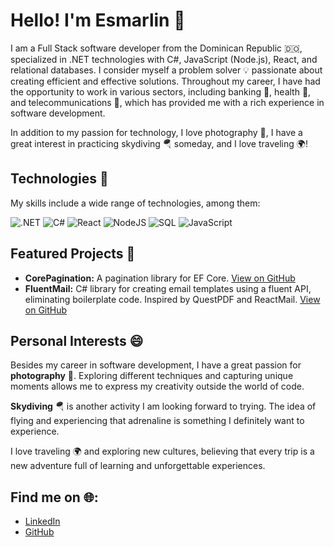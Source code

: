 
# Hello! I'm Esmarlin 👋

I am a Full Stack software developer from the Dominican Republic 🇩🇴, specialized in .NET technologies with C#, JavaScript (Node.js), React, and relational databases. I consider myself a problem solver 💡 passionate about creating efficient and effective solutions. Throughout my career, I have had the opportunity to work in various sectors, including banking 🏦, health 🏥, and telecommunications 📡, which has provided me with a rich experience in software development.

In addition to my passion for technology, I love photography 📸, I have a great interest in practicing skydiving 🪂 someday, and I love traveling 🌍!

## Technologies 🚀

My skills include a wide range of technologies, among them:

![.NET](https://img.shields.io/badge/-.NET-512BD4?style=for-the-badge&logo=dotnet)
![C#](https://img.shields.io/badge/-C%20Sharp-31007A?style=for-the-badge&logo=csharp)
![React](https://img.shields.io/badge/react-%2320232a.svg?style=for-the-badge&logo=react&logoColor=%2361DAFB)
![NodeJS](https://img.shields.io/badge/node.js-6DA55F?style=for-the-badge&logo=node.js&logoColor=white)
![SQL](https://img.shields.io/badge/-SQL-4479A1?style=for-the-badge&logo=postgresql)
![JavaScript](https://img.shields.io/badge/javascript-%23323330.svg?style=for-the-badge&logo=javascript&logoColor=%23F7DF1E)

## Featured Projects 🌟

- **CorePagination:** A pagination library for EF Core. [View on GitHub](https://github.com/esmarlint/CorePagination)
- **FluentMail:** C# library for creating email templates using a fluent API, eliminating boilerplate code. Inspired by QuestPDF and ReactMail. [View on GitHub](https://github.com/esmarlint/FluentMail)

## Personal Interests 😄

Besides my career in software development, I have a great passion for **photography** 📸. Exploring different techniques and capturing unique moments allows me to express my creativity outside the world of code.

**Skydiving** 🪂 is another activity I am looking forward to trying. The idea of flying and experiencing that adrenaline is something I definitely want to experience.

I love traveling 🌍 and exploring new cultures, believing that every trip is a new adventure full of learning and unforgettable experiences.

## Find me on 🌐:

- [LinkedIn](https://www.linkedin.com/in/nelson-esmarlin-rosario-rodriguez/)
- [GitHub](https://github.com/esmarlint)
